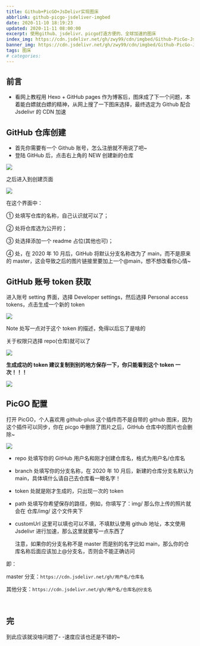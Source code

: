 ```yaml
---
title: Github+PicGO+JsDelivr实现图床
abbrlink: github-picgo-jsdeliver-imgbed
date: 2020-11-10 18:19:23
updated: 2020-11-11 08:00:00
excerpt: 使用github、jsdelivr、picgo打造方便的、全球加速的图床
index_img: https://cdn.jsdelivr.net/gh/zwy99/cdn/imgbed/Github-PicGo-JsDelivr实现图床-2020-12-21-11-09-17.webp
banner_img: https://cdn.jsdelivr.net/gh/zwy99/cdn/imgbed/Github-PicGo-JsDelivr实现图床-2020-12-21-11-09-17.webp
tags: 图床
# categories:
---
```


## 前言

- 看网上教程用 Hexo + GitHub pages 作为博客后，图床成了下一个问题，本着能白嫖就白嫖的精神，从网上搜了一下图床选择，最终选定为 Github 配合 Jsdelivr 的 CDN 加速

## GitHub 仓库创建

- 首先你需要有一个 Github 账号，怎么注册就不用说了吧~
- 登陆 GitHub 后，点击右上角的 NEW 创建新的仓库

![](https://cdn.jsdelivr.net/gh/zwy99/cdn/imgbed/Github-PicGo-JsDelivr实现图床-2020-12-21-11-38-57.webp)

之后进入到创建页面

![](https://cdn.jsdelivr.net/gh/zwy99/cdn/imgbed/Github-PicGo-JsDelivr实现图床-2020-12-21-11-39-14.webp)

在这个界面中：

① 处填写仓库的名称，自己认识就可以了；

② 处将仓库选为公开的；

③ 处选择添加一个 readme 占位(其他也可)；

④ 处，在 2020 年 10 月后，GitHub 将默认分支名称改为了 main，而不是原来的 master，这会导致之后的图片链接里要加上一个@main，想不想改看你心情~

## GitHub 账号 token 获取

进入账号 setting 界面，选择 Developer settings，然后选择 Personal access tokens，点击生成一个新的 token

![](https://cdn.jsdelivr.net/gh/zwy99/cdn/imgbed/Github-PicGo-JsDelivr实现图床-2020-12-21-11-39-27.webp)

Note 处写一点对于这个 token 的描述，免得以后忘了是啥的

关于权限只选择 repo(仓库)就可以了

![](https://cdn.jsdelivr.net/gh/zwy99/cdn/imgbed/Github-PicGo-JsDelivr实现图床-2020-12-21-11-39-46.webp)

**生成成功的 token 建议复制到别的地方保存一下，你只能看到这个 token 一次！！！**

![](https://cdn.jsdelivr.net/gh/zwy99/cdn/imgbed/Github-PicGo-JsDelivr实现图床-2020-12-21-11-40-04.webp)

## PicGO 配置

打开 PicGO，个人喜欢用 github-plus 这个插件而不是自带的 github 图床，因为这个插件可以同步，你在 picgo 中删除了图片之后，GitHub 仓库中的图片也会删除~

![](https://cdn.jsdelivr.net/gh/zwy99/cdn/imgbed/Github-PicGo-JsDelivr实现图床-2020-12-21-11-40-19.webp)

- repo 处填写你的 GitHub 用户名和刚才创建仓库名，格式为用户名/仓库名

- branch 处填写你的分支名称，在 2020 年 10 月后，新建的仓库分支名默认为 main，具体填什么请自己去仓库看一眼名字！

- token 处就是刚才生成的，只出现一次的 token

- path 处填写你希望保存的路径，例如，你填写了：img/ 那么你上传的照片就会在 仓库/img/ 这个文件夹下

- customUrl 这里可以填也可以不填，不填默认使用 github 地址，本文使用 Jsdelivr 进行加速，那么这里就要写一点东西了

  注意，如果你的分支名称不是 master 而是别的名字比如 main，那么你的仓库名称后面应该加上@分支名，否则会不能正确访问

即：

master 分支：`https://cdn.jsdelivr.net/gh/用户名/仓库名`

其他分支：`https://cdn.jsdelivr.net/gh/用户名/仓库名@分支名`

​

## 完

到此应该就没啥问题了- -速度应该也还是不错的~
